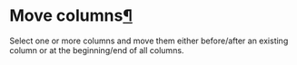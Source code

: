 Move columns[¶](#move-columns "Permalink to this heading")
==========================================================


Select one or more columns and move them either before/after an existing column or at the beginning/end of all columns.